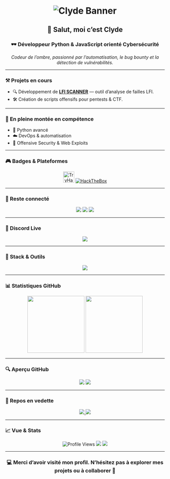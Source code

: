 <h1 align="center">
  <img src="https://www.osinthub.fr/clyde_banner.png" alt="Clyde Banner" />
</h1>

<h2 align="center">👾 Salut, moi c’est Clyde</h2>
<h3 align="center">🕶️ Développeur Python & JavaScript orienté Cybersécurité</h3>
<p align="center"><i>Codeur de l’ombre, passionné par l’automatisation, le bug bounty et la détection de vulnérabilités.</i></p>

---

### ⚒️ Projets en cours
- 🔍 Développement de [**LFI SCANNER**](https://github.com/clydedc/lfi-scanner) — outil d’analyse de failles LFI.
- 🛠️ Création de scripts offensifs pour pentests & CTF.

---

### 🧠 En pleine montée en compétence
- 🐍 Python avancé
- ☁️ DevOps & automatisation
- 🔐 Offensive Security & Web Exploits

---

### 🎮 Badges & Plateformes

<p align="center">
  <a href="https://tryhackme.com/p/ClydeSec"><img src="https://tryhackme-badges.s3.amazonaws.com/ClydeSec.png" alt="TryHackMe" height="35" /></a>
  <a href="https://app.hackthebox.com/profile/222758"><img src="https://img.shields.io/badge/HackTheBox-111922?style=for-the-badge&logo=hackthebox&logoColor=9FEF00" alt="HackTheBox" /></a>
</p>

---

### 🔗 Reste connecté

<p align="center">
  <a href="https://youtube.com/channel/UC4vJgHvruxP7fq-Fyoegz3A"><img src="https://img.shields.io/badge/YouTube-%23FF0000?style=for-the-badge&logo=youtube&logoColor=white" /></a>
  <a href="https://discord.gg/4SrGTgkTsq"><img src="https://img.shields.io/badge/Discord-%237289DA?style=for-the-badge&logo=discord&logoColor=white" /></a>
  <a href="https://twitter.com/clyde211dsc"><img src="https://img.shields.io/badge/Twitter-%231DA1F2?style=for-the-badge&logo=twitter&logoColor=white" /></a>
</p>

---

### 📡 Discord Live

<p align="center">
  <a href="https://discord.com/users/1361691516086517803">
    <img src="https://lanyard.cnrad.dev/api/1361691516086517803?bg=1e1e1e&borderRadius=10px" />
  </a>
</p>

---

### 🧰 Stack & Outils

<p align="center">
  <img src="https://skillicons.dev/icons?i=python,javascript,nodejs,html,css,mongodb,mysql,docker,git,linux,bash" />
</p>

---

### 📊 Statistiques GitHub

<p align="center">
  <img src="https://github-readme-stats.vercel.app/api?username=clydedc&show_icons=true&theme=tokyonight&count_private=true" height="180" />
  <img src="https://github-readme-streak-stats.herokuapp.com?user=clydedc&theme=tokyonight" height="180" />
</p>

---

### 🔍 Aperçu GitHub

<p align="center">
  <img src="https://github-readme-stats.vercel.app/api/top-langs/?username=clydedc&layout=compact&theme=tokyonight" />
  <img src="https://github-profile-summary-cards.vercel.app/api/cards/profile-details?username=clydedc&theme=tokyonight" />
</p>

---

### 📌 Repos en vedette

<p align="center">
  <a href="https://github.com/clydedc/OpenSpy">
    <img src="https://github-readme-stats.vercel.app/api/pin/?username=clydedc&repo=OpenSpy&theme=tokyonight" />
  </a>
  <a href="https://github.com/clydedc/rankbot">
    <img src="https://github-readme-stats.vercel.app/api/pin/?username=clydedc&repo=rankbot&theme=tokyonight" />
  </a>
</p>

---

### 📈 Vue & Stats

<p align="center">
  <img src="https://api.visitorbadge.io/api/VisitorHit?user=clydedc&countColor=%23FF0000" alt="Profile Views" />
  <img src="https://img.shields.io/github/followers/clydedc?color=red&style=for-the-badge&logo=github&label=Suiveurs" />
  <img src="https://img.shields.io/github/stars/clydedc?color=red&style=for-the-badge&logo=github&label=Stars" />
</p>

---

<h3 align="center">💻 Merci d’avoir visité mon profil. N’hésitez pas à explorer mes projets ou à collaborer 👾</h3>
